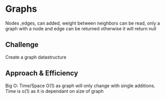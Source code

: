 # Graphs
Nodes ,edges, can added, weight between neighbors can be read, only a graph with a node and edge can be returned otherwise it will return null

## Challenge
Create a graph datastructure

## Approach & Efficiency
Big O: Time/Space O(1) as graph will only change with single additions. Time is o(1) as it is dependant on size of graph

